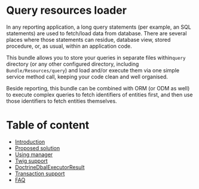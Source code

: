 Query resources loader
======================

In any reporting application, a long query statements (per example, an SQL statements) are used to fetch/load data from
database. There are several places where those statements can residue, database view, stored procedure, or, as usual,
within an application code.

This bundle allows you to store your queries in separate files within`query` directory (or any other configured
directory, including `Bundle/Resources/query`) and load and/or execute them via one simple service method call, keeping
your code clean and well organised.

Beside reporting, this bundle can be combined with ORM (or ODM as well) to execute complex queries to fetch identifiers
of entities first, and then use those identifiers to fetch entities themselves.

# Table of content

- [Introduction](introduction.md)
- [Proposed solution](proposed-solution.md)
- [Using manager](legacy-support)
- [Twig support](twig-support.md)
- [DoctrineDbalExecutorResult](doctrine-dbal-executor-result.md)
- [Transaction support](transactions.md)
- [FAQ](faq.md)
